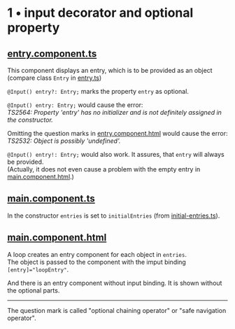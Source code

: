 # 1 &bull; input decorator and optional property


## [entry.component.ts](entry/entry.component.ts)

This component displays an entry, which is to be provided as an object
(compare class `Entry` in [entry.ts](entry/entry.ts))

`@Input() entry?: Entry;` marks the property `entry` as optional.

`@Input() entry: Entry;` would cause the error:<br>
<i>TS2564: Property 'entry' has no initializer and is not definitely assigned in the constructor.</i>

Omitting the question marks in [entry.component.html](entry/entry.component.html) would cause the error:<br>
<i>TS2532: Object is possibly 'undefined'.</i>

`@Input() entry!: Entry;` would also work. It assures, that `entry` will always be provided.<br>
(Actually, it does not even cause a problem with the empty entry in
[main.component.html](main/main.component.html).)


## [main.component.ts](main/main.component.ts)

In the constructor `entries` is set to `initialEntries` (from [initial-entries.ts](entry/initial-entries.ts)).

## [main.component.html](main/main.component.html)

A loop creates an entry component for each object in `entries`.<br>
The object is passed to the component with the imput binding `[entry]="loopEntry"`.

And there is an entry component without input binding.
It is shown without the optional parts.

---

The question mark is called "optional chaining operator" or "safe navigation operator".
